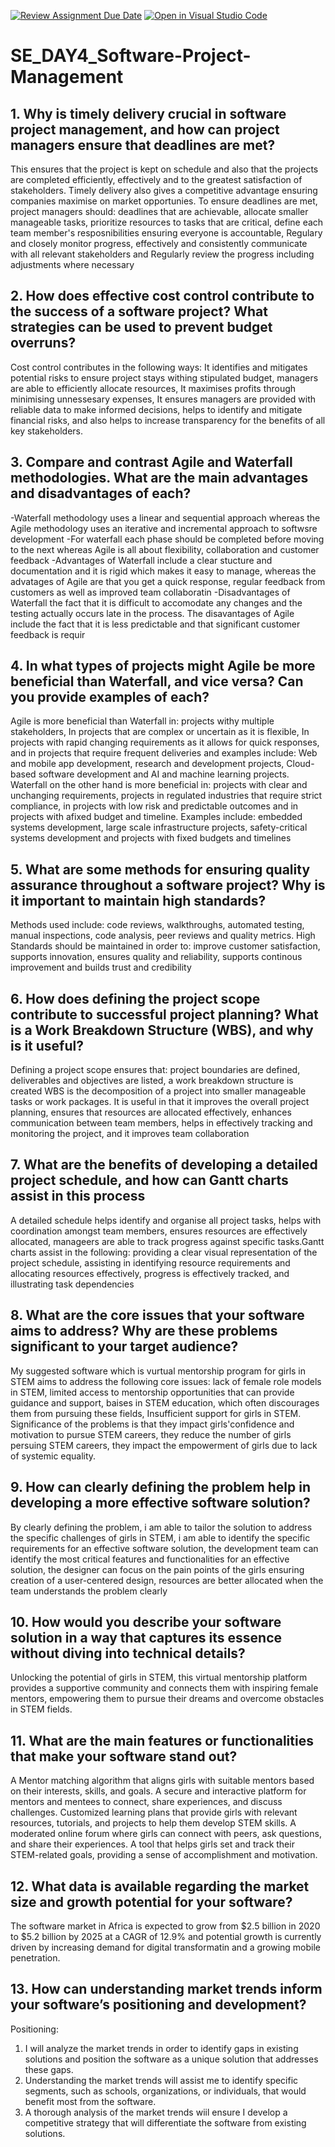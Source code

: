 [![Review Assignment Due Date](https://classroom.github.com/assets/deadline-readme-button-22041afd0340ce965d47ae6ef1cefeee28c7c493a6346c4f15d667ab976d596c.svg)](https://classroom.github.com/a/9pw6JKcu)
[![Open in Visual Studio Code](https://classroom.github.com/assets/open-in-vscode-2e0aaae1b6195c2367325f4f02e2d04e9abb55f0b24a779b69b11b9e10269abc.svg)](https://classroom.github.com/online_ide?assignment_repo_id=18495829&assignment_repo_type=AssignmentRepo)
# SE_DAY4_Software-Project-Management
## 1. Why is timely delivery crucial in software project management, and how can project managers ensure that deadlines are met?
This ensures that the project is kept on schedule and also that the projects are completed efficiently, effectively and to the greatest satisfaction of stakeholders. Timely delivery also gives a competitive advantage ensuring companies maximise on market opportunies. 
To ensure deadlines are met, project managers should: deadlines that are achievable, allocate smaller manageable tasks, prioritize resources to tasks that are critical, define each team member's resposnibilities ensuring everyone is accountable, Regulary and closely monitor progress, effectively and consistently communicate with all relevant stakeholders and Regularly review the progress including adjustments where necessary
## 2. How does effective cost control contribute to the success of a software project? What strategies can be used to prevent budget overruns?
Cost control contributes in the following ways: It identifies and mitigates potential risks to ensure project stays withing stipulated budget, managers are able to efficiently allocate resources, It maximises profits through minimising unnessesary expenses, It ensures managers are provided with reliable data to make informed decisions, helps to identify and mitigate financial risks, and also helps to increase transparency for the benefits of all key stakeholders.

## 3. Compare and contrast Agile and Waterfall methodologies. What are the main advantages and disadvantages of each?
-Waterfall methodology uses a linear and sequential approach whereas the Agile methodology uses an iterative and incremental approach to softwsre development
-For waterfall each phase should be completed before moving to the next whereas Agile is all about flexibility, collaboration and customer feedback
-Advantages of Waterfall include a clear stucture and documentation and it is rigid which makes it easy to manage, whereas the advatages of Agile are that you get a quick response, regular feedback from customers as well as improved team collaboratin
-Disadvantages of Waterfall the fact that it is difficult to accomodate any changes and the testing actually occurs late in the process. The disavantages of Agile include the fact that it is less predictable and that significant customer feedback is requir

## 4. In what types of projects might Agile be more beneficial than Waterfall, and vice versa? Can you provide examples of each?
Agile is more beneficial than Waterfall in: projects withy multiple stakeholders, In projects that are complex or uncertain as it is flexible, In projects with rapid changing requirements as it allows for quick responses, and in projects that require frequent deliveries and examples include: Web and mobile app development, research and development projects, Cloud-based software development and AI and machine learning projects.
Waterfall on the other hand is more beneficial in: projects with clear and unchanging requirements, projects in regulated industries that require strict compliance, in projects with low risk and predictable outcomes and in projects with afixed budget and timeline. Examples include: embedded systems development, large scale infrastructure projects, safety-critical systems development and projects with fixed budgets and timelines

## 5. What are some methods for ensuring quality assurance throughout a software project? Why is it important to maintain high standards?
Methods used include: code reviews, walkthroughs, automated testing, manual inspections, code analysis, peer reviews and quality metrics. 
High Standards should be maintained in order to: improve customer satisfaction, supports innovation, ensures  quality and reliability, supports continous improvement and builds trust and credibility
## 6. How does defining the project scope contribute to successful project planning? What is a Work Breakdown Structure (WBS), and why is it useful?
Defining a project scope ensures that: project boundaries are defined, deliverables and objectives are listed, a work breakdown structure is created
WBS is the decomposition of a project into smaller manageable tasks or work packages. It is useful in that it improves the overall project planning, ensures that resources are allocated effectively, enhances communication between team members, helps in effectively tracking and monitoring the project, and it improves team collaboration
## 7. What are the benefits of developing a detailed project schedule, and how can Gantt charts assist in this process
A detailed schedule helps identify and organise all project tasks, helps with coordination amongst team members, ensures resources are effectively allocated, manageers are able to track progress against specific tasks.Gantt charts assist in the following: providing a clear visual representation of the project schedule, assisting in identifying resource requirements and allocating resources effectively, progress is effectively tracked, and illustrating task dependencies
## 8. What are the core issues that your software aims to address? Why are these problems significant to your target audience?
My suggested software which is vurtual mentorship program for girls in STEM aims to address the following core issues: lack of female role models in STEM, limited access to mentorship opportunities that can provide guidance and support, baises in STEM education, which often discourages them from pursuing these fields, Insufficient support for girls in STEM. 
Significance of the problems is that they impact girls'confidence and motivation to pursue STEM careers, they reduce the number of girls persuing STEM careers, they impact the empowerment of girls due to lack of systemic equality.

## 9. How can clearly defining the problem help in developing a more effective software solution?
By clearly defining the problem, i am able to tailor the solution to address the specific challenges of girls in STEM, i am able to identify the specific requirements for an effective software solution, the development team can identify the most critical features and functionalities for an effective solution, the designer can focus on the pain points of the girls ensuring creation of a user-centered design, resources are better allocated when the team understands the problem clearly
## 10. How would you describe your software solution in a way that captures its essence without diving into technical details?
Unlocking the potential of girls in STEM, this virtual mentorship platform provides a supportive community and connects them with inspiring female mentors, empowering them to pursue their dreams and overcome obstacles in STEM fields.
## 11. What are the main features or functionalities that make your software stand out?
A Mentor matching algorithm that aligns girls with suitable mentors based on their interests, skills, and goals.
A secure and interactive platform for mentors and mentees to connect, share experiences, and discuss challenges.
Customized learning plans that provide girls with relevant resources, tutorials, and projects to help them develop STEM skills.
A moderated online forum where girls can connect with peers, ask questions, and share their experiences.
A tool that helps girls set and track their STEM-related goals, providing a sense of accomplishment and motivation.
## 12. What data is available regarding the market size and growth potential for your software?
The software market in Africa is expected to grow from $2.5 billion in 2020 to $5.2 billion by 2025 at a CAGR of 12.9% and potential growth is currently driven by increasing demand for digital transformatin and a growing mobile penetration.
## 13. How can understanding market trends inform your software’s positioning and development?
Positioning:
1. I will analyze the market trends in order to identify gaps in existing solutions and position the software as a unique solution that addresses these gaps.
2. Understanding the market trends will assist me to identify specific segments, such as schools, organizations, or individuals, that would benefit most from the software.
3. A thorough analysis of the market trends wiil ensure I develop a competitive strategy that will differentiate the software from existing solutions.

